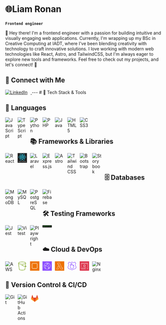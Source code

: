 # 🌐Liam Ronan

**`Frontend engineer`**

👋 Hey there! I'm a frontend engineer with a passion for building intuitive and visually engaging web applications. Currently, I'm wrapping up my BSc in Creative Computing at IADT, where I've been blending creativity with technology to craft innovative solutions. I love working with modern web technologies like React, Astro, and TailwindCSS, but I'm always eager to explore new tools and frameworks. Feel free to check out my projects, and let's connect! 🚀

## 🤝 Connect with Me  
<a href="https://www.linkedin.com/in/liam-ronan-052b22239/" target="_blank">
    <img src="https://cdn.jsdelivr.net/gh/devicons/devicon/icons/linkedin/linkedin-original.svg" alt="LinkedIn" width="40px" style="padding-right:10px;">
</a>
---
# 🧰 Tech Stack & Tools

## 🚀 Languages  
<img align="left" alt="JavaScript" width="30px" style="padding-right:10px;" src="https://cdn.jsdelivr.net/gh/devicons/devicon/icons/javascript/javascript-plain.svg" />
<img align="left" alt="TypeScript" width="30px" style="padding-right:10px;" src="https://cdn.jsdelivr.net/gh/devicons/devicon/icons/typescript/typescript-plain.svg" />
<img align="left" alt="Python" width="30px" style="padding-right:10px;" src="https://cdn.jsdelivr.net/gh/devicons/devicon/icons/python/python-plain.svg" />
<img align="left" alt="PHP" width="30px" style="padding-right:10px;" src="https://upload.wikimedia.org/wikipedia/commons/2/27/PHP-logo.svg" />
<img align="left" alt="Java" width="30px" style="padding-right:10px;" src="https://cdn.jsdelivr.net/gh/devicons/devicon/icons/java/java-original.svg" />
<img align="left" alt="HTML5" width="30px" style="padding-right:10px;" src="https://cdn.jsdelivr.net/gh/devicons/devicon/icons/html5/html5-plain.svg" />
<img align="left" alt="CSS3" width="30px" style="padding-right:10px;" src="https://cdn.jsdelivr.net/gh/devicons/devicon/icons/css3/css3-plain.svg" />
<br /><br />

## 📚 Frameworks & Libraries  
<img align="left" alt="React" width="30px" style="padding-right:10px;" src="https://cdn.jsdelivr.net/gh/devicons/devicon/icons/react/react-original.svg" />
<img align="left" alt="React Native" width="30px" style="padding-right:10px;" src="https://github.com/Liam-Ronan-dev/Liam-Ronan-dev/blob/main/Assets/other/Screenshot%202025-02-20%20172808.jpg?raw=true" />
<img align="left" alt="Laravel" width="30px" style="padding-right:10px;" src="https://cdn.jsdelivr.net/gh/devicons/devicon/icons/laravel/laravel-original.svg" />
<img align="left" alt="Express.js" width="30px" style="padding-right:10px;" src="https://cdn.jsdelivr.net/gh/devicons/devicon/icons/express/express-original.svg" />
<img align="left" alt="Astro" width="30px" style="padding-right:10px;" src="https://cdn.jsdelivr.net/gh/devicons/devicon/icons/astro/astro-original.svg" />
<img align="left" alt="Tailwind CSS" width="30px" style="padding-right:10px;" src="https://upload.wikimedia.org/wikipedia/commons/d/d5/Tailwind_CSS_Logo.svg" />
<img align="left" alt="Bootstrap" width="30px" style="padding-right:10px;" src="https://cdn.jsdelivr.net/gh/devicons/devicon/icons/bootstrap/bootstrap-original.svg" />
<img align="left" alt="Storybook" width="30px" style="padding-right:10px;" src="https://cdn.jsdelivr.net/gh/devicons/devicon/icons/storybook/storybook-original.svg" />
<br /><br />

## 🗄️ Databases  
<img align="left" alt="MongoDB" width="30px" style="padding-right:10px;" src="https://cdn.jsdelivr.net/gh/devicons/devicon/icons/mongodb/mongodb-plain.svg" />
<img align="left" alt="MySQL" width="30px" style="padding-right:10px;" src="https://cdn.jsdelivr.net/gh/devicons/devicon/icons/mysql/mysql-original.svg" />
<img align="left" alt="PostgreSQL" width="30px" style="padding-right:10px;" src="https://cdn.jsdelivr.net/gh/devicons/devicon/icons/postgresql/postgresql-original.svg" />
<img align="left" alt="Firebase" width="30px" style="padding-right:10px;" src="https://cdn.jsdelivr.net/gh/devicons/devicon/icons/firebase/firebase-plain.svg" />
<br /><br />

## 🛠️ Testing Frameworks  
<img align="left" alt="Jest" width="30px" style="padding-right:10px;" src="https://cdn.jsdelivr.net/gh/devicons/devicon/icons/jest/jest-plain.svg" />
<img align="left" alt="Vitest" width="30px" style="padding-right:10px;" src="https://vitest.dev/logo.svg" />
<img align="left" alt="Playwright" width="30px" style="padding-right:10px;" src="https://playwright.dev/img/playwright-logo.svg" />
<img align="left" alt="Supertest" width="30px" style="padding-right:10px;" src="https://raw.githubusercontent.com/Liam-Ronan-dev/Liam-Ronan-dev/refs/heads/main/Assets/other/Screenshot%202025-02-20%20170828.jpg" />
<br /><br />

## ☁️ Cloud & DevOps  
<img align="left" alt="AWS" width="30px" style="padding-right:10px;" src="https://upload.wikimedia.org/wikipedia/commons/9/93/Amazon_Web_Services_Logo.svg" />
<img align="left" alt="AWS S3" width="30px" style="padding-right:10px;" src="https://raw.githubusercontent.com/Liam-Ronan-dev/Liam-Ronan-dev/7ea603e62c0f2f89078274319be6aff679e0a935/Assets/AWS/Res_Amazon-Simple-Storage-Service_Bucket_48.svg" />
<img align="left" alt="AWS EC2" width="30px" style="padding-right:10px;" src="https://raw.githubusercontent.com/Liam-Ronan-dev/Liam-Ronan-dev/7ea603e62c0f2f89078274319be6aff679e0a935/Assets/AWS/EC2-instance-contents_32.svg" />
<img align="left" alt="AWS CloudFront" width="30px" style="padding-right:10px;" src="https://raw.githubusercontent.com/Liam-Ronan-dev/Liam-Ronan-dev/7ea603e62c0f2f89078274319be6aff679e0a935/Assets/AWS/Arch_Amazon-CloudFront_32.svg" />
<img align="left" alt="AWS Lambda@Edge" width="30px" style="padding-right:10px;" src="https://raw.githubusercontent.com/Liam-Ronan-dev/Liam-Ronan-dev/7ea603e62c0f2f89078274319be6aff679e0a935/Assets/AWS/Arch_AWS-Lambda_32.svg" />
<img align="left" alt="AWS Route 53" width="30px" style="padding-right:10px;" src="https://raw.githubusercontent.com/Liam-Ronan-dev/Liam-Ronan-dev/7ea603e62c0f2f89078274319be6aff679e0a935/Assets/AWS/Res_Amazon-Route-53_Resolver-DNS-Firewall_48.svg" />
<img align="left" alt="AWS ACM" width="30px" style="padding-right:10px;" src="https://raw.githubusercontent.com/Liam-Ronan-dev/Liam-Ronan-dev/16f2c7679fd914b0f90a27708e83eea6ace3e1c3/Assets/AWS/Arch_AWS-Certificate-Manager_32.svg" />
<img align="left" alt="Nginx" width="30px" style="padding-right:10px;" src="https://cdn.jsdelivr.net/gh/devicons/devicon/icons/nginx/nginx-original.svg" />
<br /><br />

## 🔗 Version Control & CI/CD  
<img align="left" alt="Git" width="30px" style="padding-right:10px;" src="https://cdn.jsdelivr.net/gh/devicons/devicon/icons/git/git-original.svg" />
<img align="left" alt="GitHub Actions" width="30px" style="padding-right:10px;" src="https://github.githubassets.com/images/modules/logos_page/GitHub-Mark.png" />
<img align="left" alt="GitLab" width="30px" style="padding-right:10px;" src="https://github.com/Liam-Ronan-dev/Liam-Ronan-dev/blob/main/Assets/other/Screenshot%202025-02-20%20172901.jpg?raw=true" />
<br /><br />






<!--
**Liam-Ronan-dev/Liam-Ronan-dev** is a ✨ _special_ ✨ repository because its `README.md` (this file) appears on your GitHub profile.

Here are some ideas to get you started:

- 🔭 I’m currently working on ...
- 🌱 I’m currently learning ...
- 👯 I’m looking to collaborate on ...
- 🤔 I’m looking for help with ...
- 💬 Ask me about ...
- 📫 How to reach me: ...
- 😄 Pronouns: ...
- ⚡ Fun fact: ...
-->
